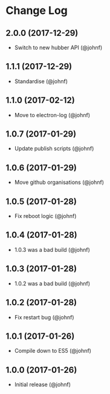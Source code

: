 # Change Log

## 2.0.0 (2017-12-29)

* Switch to new hubber API (@johnf)

## 1.1.1 (2017-12-29)

* Standardise (@johnf)

## 1.1.0 (2017-02-12)

* Move to electron-log (@johnf)

## 1.0.7 (2017-01-29)

* Update publish scripts (@johnf)

## 1.0.6 (2017-01-29)

* Move github organisations (@johnf)

## 1.0.5 (2017-01-28)

* Fix reboot logic (@johnf)

## 1.0.4 (2017-01-28)

* 1.0.3 was a bad build (@johnf)

## 1.0.3 (2017-01-28)

* 1.0.2 was a bad build (@johnf)

## 1.0.2 (2017-01-28)

* Fix restart bug (@johnf)

## 1.0.1 (2017-01-26)

* Compile down to ES5 (@johnf)

## 1.0.0 (2017-01-26)

* Initial release (@johnf)
